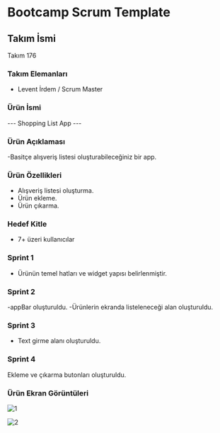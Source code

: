 # Bootcamp Scrum Template

## Takım İsmi

Takım 176



### Takım Elemanları 

 - Levent İrdem / Scrum Master
 

### Ürün İsmi 

--- Shopping List App ---

### Ürün Açıklaması

-Basitçe alışveriş listesi oluşturabileceğiniz bir app.

 
### Ürün Özellikleri

- Alışveriş listesi oluşturma.
- Ürün ekleme.
- Ürün çıkarma.


### Hedef Kitle

- 7+ üzeri kullanıcılar



### Sprint 1 

- Ürünün temel hatları ve widget yapısı belirlenmiştir.


### Sprint 2 

-appBar oluşturuldu.
-Ürünlerin ekranda listeleneceği alan oluşturuldu.

### Sprint 3

- Text girme alanı oluşturuldu.

### Sprint 4

Ekleme ve çıkarma butonları oluşturuldu.




### Ürün Ekran Görüntüleri

![1](https://user-images.githubusercontent.com/106345696/172218173-bd6ff4bb-c724-43f2-a23e-baf2cca4a97f.PNG)




![2](https://user-images.githubusercontent.com/106345696/172218180-6b75466c-b4b1-41ec-a6c9-39bfb231983a.PNG)





